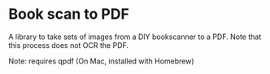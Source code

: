 # Book scan to PDF

A library to take sets of images from a DIY bookscanner to a PDF. Note that this process does not OCR the PDF.

Note: requires qpdf (On Mac, installed with Homebrew)